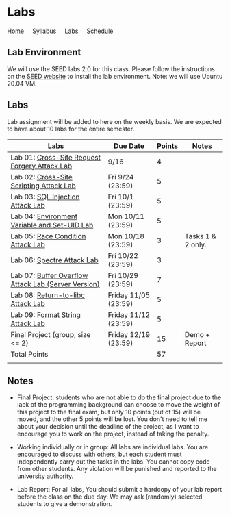 # Labs

[Home](./index.md) &nbsp;&nbsp;&nbsp; [Syllabus](./syllabus.md)  &nbsp;&nbsp;&nbsp; [Labs](./labs.md) &nbsp;&nbsp;&nbsp; [Schedule](./schedule.md)

## Lab Environment

We will use the SEED labs 2.0 for this class. Please follow the instructions
on the [SEED website](https://seedsecuritylabs.org/labsetup.html) to install
the lab environment. Note: we will use Ubuntu 20.04 VM.

## Labs

Lab assignment will be added to here on the weekly basis. We are expected to have 
about 10 labs for the entire semester. 


| Labs   | Due Date | Points | Notes |
| ---    | ---      | ---    | ---   |
| Lab 01: [Cross-Site Request Forgery Attack Lab](https://seedsecuritylabs.org/Labs_20.04/Web/Web_CSRF_Elgg/) | 9/16 | 4 |
| Lab 02: [Cross-Site Scripting Attack Lab](https://seedsecuritylabs.org/Labs_20.04/Web/Web_XSS_Elgg/) | Fri 9/24 (23:59) | 5 |
| Lab 03: [SQL Injection Attack Lab](https://seedsecuritylabs.org/Labs_20.04/Web/Web_SQL_Injection/) | Fri 10/1 (23:59) | 5 |
| Lab 04: [Environment Variable and Set-UID Lab](https://seedsecuritylabs.org/Labs_20.04/Software/Environment_Variable_and_SetUID/)    | Mon 10/11 (23:59) |  5  |
| Lab 05: [Race Condition Attack Lab](https://seedsecuritylabs.org/Labs_20.04/Software/Race_Condition/) | Mon 10/18 (23:59) | 3 | Tasks 1 & 2 only.
| Lab 06: [Spectre Attack Lab](https://seedsecuritylabs.org/Labs_20.04/System/Spectre_Attack/) | Fri 10/22 (23:59) | 3 |
| Lab 07: [Buffer Overflow Attack Lab (Server Version)](https://seedsecuritylabs.org/Labs_20.04/Software/Buffer_Overflow_Server/)  | Fri 10/29 (23:59) |  7  |
| Lab 08: [Return-to-libc Attack Lab](https://seedsecuritylabs.org/Labs_20.04/Software/Return_to_Libc/)  | Friday 11/05 (23:59) | 5 |
| Lab 09: [Format String Attack Lab](https://seedsecuritylabs.org/Labs_20.04/Software/Format_String/) | Friday 11/12 (23:59)  | 5 |
| Final Project (group, size <= 2) | Friday 12/19 (23:59)  | 15 | Demo + Report
| Total Points |   | 57 |
|  |   ||

## Notes

 - Final Project: students who are not able to do the final project due to the lack
   of the programming background can choose to move the weight of this project
   to the final exam, but only 10 points (out of 15) will be moved, and the other 
   5 points will be lost. You don't need to tell me about your decision until
   the deadline of the project, as I want to encourage you to work on the project,
   instead of taking the penalty.

 - Working individually or in group: All labs are individual labs. You are 
   encouraged to discuss with others, but each student must independently
   carry out the tasks in the labs. You cannot copy code from other students.
   Any violation will be punished and reported to the university authority.

 - Lab Report: For all labs, You should submit a hardcopy of your lab report
   before the class on the due day. We may ask (randomly) selected students to
   give a demonstration.
